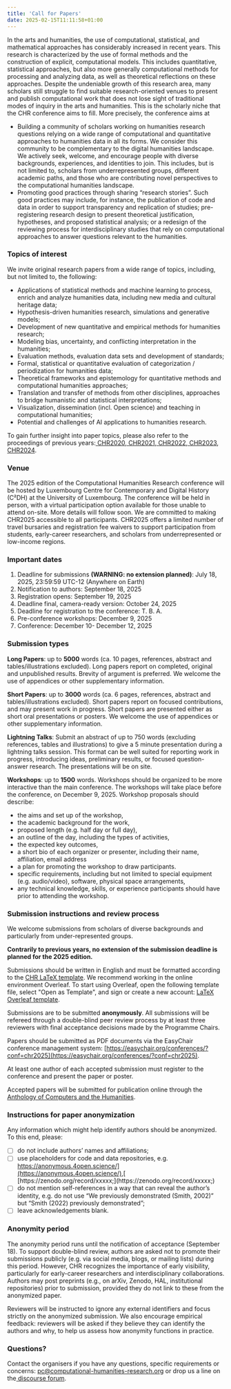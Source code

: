 ```yaml
---
title: 'Call for Papers'
date: 2025-02-15T11:11:58+01:00
---
```


In the arts and humanities, the use of computational, statistical, and mathematical approaches has considerably increased in recent years. This research is characterized by the use of formal methods and the construction of explicit, computational models. This includes quantitative, statistical approaches, but also more generally computational methods for processing and analyzing data, as well as theoretical reflections on these approaches. Despite the undeniable growth of this research area, many scholars still struggle to find suitable research-oriented venues to present and publish computational work that does not lose sight of traditional modes of inquiry in the arts and humanities. This is the scholarly niche that the CHR conference aims to fill. More precisely, the conference aims at

- Building a community of scholars working on humanities research questions relying on a wide range of computational and quantitative approaches to humanities data in all its forms. We consider this community to be complementary to the digital humanities landscape. We actively seek, welcome, and encourage people with diverse backgrounds, experiences, and identities to join. This includes, but is not limited to, scholars from underrepresented groups, different academic paths, and those who are contributing novel perspectives to the computational humanities landscape.
- Promoting good practices through sharing “research stories”. Such good practices may include, for instance, the publication of code and data in order to support transparency and replication of studies; pre-registering research design to present theoretical justification, hypotheses, and proposed statistical analysis; or a redesign of the reviewing process for interdisciplinary studies that rely on computational approaches to answer questions relevant to the humanities.

### Topics of interest

We invite original research papers from a wide range of topics, including, but not limited to, the following:

- Applications of statistical methods and machine learning to process, enrich and analyze humanities data, including new media and cultural heritage data;
- Hypothesis-driven humanities research, simulations and generative models;
- Development of new quantitative and empirical methods for humanities research;
- Modeling bias, uncertainty, and conflicting interpretation in the humanities;
- Evaluation methods, evaluation data sets and development of standards;
- Formal, statistical or quantitative evaluation of categorization / periodization for humanities data;
- Theoretical frameworks and epistemology for quantitative methods and computational humanities approaches;
- Translation and transfer of methods from other disciplines, approaches to bridge humanistic and statistical interpretations;
- Visualization, dissemination (incl. Open science) and teaching in computational humanities;
- Potential and challenges of AI applications to humanities research.

To gain further insight into paper topics, please also refer to the proceedings of previous years:[ ](http://ceur-ws.org/Vol-2723/)[CHR2020](http://ceur-ws.org/Vol-2723/),[ ](http://ceur-ws.org/Vol-2989/)[CHR2021](http://ceur-ws.org/Vol-2989/),[ ](https://ceur-ws.org/Vol-3290/)[CHR2022](https://ceur-ws.org/Vol-3290/),[ ](https://ceur-ws.org/Vol-3558/)[CHR2023](https://ceur-ws.org/Vol-3558/), [CHR2024](https://2024.computational-humanities-research.org/cfp/).

### Venue

The 2025 edition of the Computational Humanities Research conference will be hosted by Luxembourg Centre for Contemporary and Digital History (C²DH) at the University of Luxembourg. The conference will be held in person, with a virtual participation option available for those unable to attend on-site. More details will follow soon. We are committed to making CHR2025 accessible to all participants. CHR2025 offers a limited number of travel bursaries and registration fee waivers to support participation from students, early-career researchers, and scholars from underrepresented or low-income regions.

### Important dates

1. Deadline for submissions **(WARNING: no extension planned)**: July 18, 2025, 23:59:59 UTC-12 (Anywhere on Earth)
2. Notification to authors: September 18, 2025
3. Registration opens: September 19, 2025
4. Deadline final, camera-ready version: October 24, 2025
5. Deadline for registration to the conference: T. B. A.
6. Pre-conference workshops: December 9, 2025
7. Conference: December 10- December 12, 2025

### Submission types

**Long Papers**: up to **5000** words (ca. 10 pages, references, abstract and tables/illustrations excluded). Long papers report on completed, original and unpublished results. Brevity of argument is preferred. We welcome the use of appendices or other supplementary information.

**Short Papers**: up to **3000** words (ca. 6 pages, references, abstract and tables/illustrations excluded). Short papers report on focused contributions, and may present work in progress. Short papers are presented either as short oral presentations or posters. We welcome the use of appendices or other supplementary information.

**Lightning Talks**: Submit an abstract of up to 750 words (excluding references, tables and illustrations) to give a 5 minute presentation during a lightning talks session. This format can be well suited for reporting work in progress, introducing ideas, preliminary results, or focused question-answer research. The presentations will be on site.

**Workshops**: up to **1500** words. Workshops should be organized to be more interactive than the main conference. The workshops will take place before the conference, on December 9, 2025. Workshop proposals should describe:

- the aims and set up of the workshop,
- the academic background for the work,
- proposed length (e.g. half day or full day),
- an outline of the day, including the types of activities,
- the expected key outcomes,
- a short bio of each organizer or presenter, including their name, affiliation, email address
- a plan for promoting the workshop to draw participants.
- specific requirements, including but not limited to special equipment (e.g. audio/video), software, physical space arrangements,
- any technical knowledge, skills, or experience participants should have prior to attending the workshop.

### Submission instructions and review process

We welcome submissions from scholars of diverse backgrounds and particularly from under-represented groups.

**Contrarily to previous years, no extension of the submission deadline is planned for the 2025 edition.**

Submissions should be written in English and must be formatted according to the [CHR LaTeX template](https://anthology.ach.org/resources/anthology-ch.zip). We recommend working in the online environment Overleaf. To start using Overleaf, open the following template file, select "Open as Template", and sign or create a new account: [LaTeX Overleaf template](https://www.overleaf.com/latex/templates/ach-proceedings-paper-template/znmzmfngrwpd).

Submissions are to be submitted **anonymously**. All submissions will be refereed through a double-blind peer review process by at least three reviewers with final acceptance decisions made by the Programme Chairs.

Papers should be submitted as PDF documents via the EasyChair conference management system: [https://easychair.org/conferences/?conf=chr2025](https://easychair.org/conferences/?conf=chr2025).

At least one author of each accepted submission must register to the conference and present the paper or poster.

Accepted papers will be submitted for publication online through the [Anthology of Computers and the Humanities](https://anthology.ach.org/).

### Instructions for paper anonymization

Any information which might help identify authors should be anonymized. To this end, please:

- [ ] do not include authors’ names and affiliations;
- [ ] use placeholders for code and data repositories, e.g.[ ](https://anonymous.4open.science/)[https://anonymous.4open.science/](https://anonymous.4open.science/),[ ](https://zenodo.org/record/xxxxx;)[https://zenodo.org/record/xxxxx;](https://zenodo.org/record/xxxxx;)
- [ ] do not mention self-references in a way that can reveal the author’s identity, e.g. do not use “We previously demonstrated (Smith, 2002)” but “Smith (2022) previously demonstrated”;
- [ ] leave acknowledgements blank.

### Anonymity period

The anonymity period runs until the notification of acceptance (September 18). To support double-blind review, authors are asked not to promote their submissions publicly (e.g. via social media, blogs, or mailing lists) during this period. However, CHR recognizes the importance of early visibility, particularly for early-career researchers and interdisciplinary collaborations. Authors may post preprints (e.g., on arXiv, Zenodo, HAL, institutional repositories) prior to submission, provided they do not link to these from the anonymized paper.

Reviewers will be instructed to ignore any external identifiers and focus strictly on the anonymized submission. We also encourage empirical feedback: reviewers will be asked if they believe they can identify the authors and why, to help us assess how anonymity functions in practice.

### Questions?

Contact the organisers if you have any questions, specific requirements or concerns: [pc@computational-humanities-research.org](mailto:pc@computational-humanities-research.org "mailto:pc@computational-humanities-research.org") or drop us a line on the[ ](https://discourse.computational-humanities-research.org)[discourse forum](https://discourse.computational-humanities-research.org).

